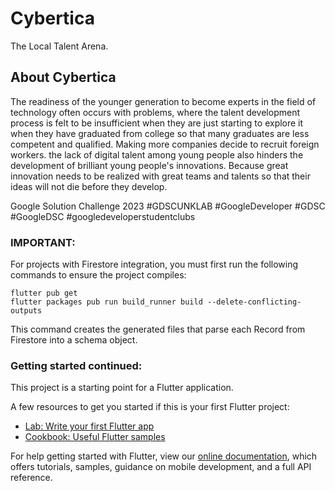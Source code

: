 # Cybertica

The Local Talent Arena.

## About Cybertica

The readiness of the younger generation to become experts in the field of technology often occurs with problems, where the talent development process is felt to be insufficient when they are just starting to explore it when they have graduated from college so that many graduates are less competent and qualified. Making more companies decide to recruit foreign workers. the lack of digital talent among young people also hinders the development of brilliant young people's innovations. Because great innovation needs to be realized with great teams and talents so that their ideas will not die before they develop.

Google Solution Challenge 2023
#GDSCUNKLAB #GoogleDeveloper #GDSC #GoogleDSC #googledeveloperstudentclubs

### IMPORTANT:

For projects with Firestore integration, you must first run the following commands to ensure the project compiles:

```
flutter pub get
flutter packages pub run build_runner build --delete-conflicting-outputs
```

This command creates the generated files that parse each Record from Firestore into a schema object.

### Getting started continued:

This project is a starting point for a Flutter application.

A few resources to get you started if this is your first Flutter project:

- [Lab: Write your first Flutter app](https://flutter.dev/docs/get-started/codelab)
- [Cookbook: Useful Flutter samples](https://flutter.dev/docs/cookbook)

For help getting started with Flutter, view our
[online documentation](https://flutter.dev/docs), which offers tutorials,
samples, guidance on mobile development, and a full API reference.
